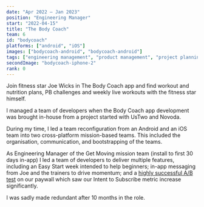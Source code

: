 ```yaml
---
date: "Apr 2022 – Jan 2023"
position: "Engineering Manager"
start: "2022-04-15"
title: "The Body Coach"
team: 6
id: "bodycoach"
platforms: ["android", "iOS"]
images: ["bodycoach-android", "bodycoach-android"]
tags: ["engineering management", "product management", "project planning"]
secondImage: "bodycoach-iphone-2"
rank: 0
---
```

Join fitness star Joe Wicks in The Body Coach app and find workout and nutrition plans, PB challenges and weekly live workouts with the fitness star himself.

I managed a team of developers when the Body Coach app development was brought in-house from a project started with UsTwo and Novoda. 

During my time, I led a team reconfiguration from an Android and an iOS team into two cross-platform mission-based teams. This included the organisation, communication, and bootstrapping of the teams. 

As Engineering Manager of the Get Moving mission team (install to first 30 days in-app) I led a team of developers to deliver multiple features, including an Easy Start week intended to help beginners; in-app messaging from Joe and the trainers to drive momentum; and a [highly successful A/B test](/articles/bodycoach-a-b-testing-paywall/?utm_source=website&utm_medium=portfolio&utm_campaign=portfolio_reference) on our paywall which saw our Intent to Subscribe metric increase significantly.

I was sadly made redundant after 10 months in the role.

